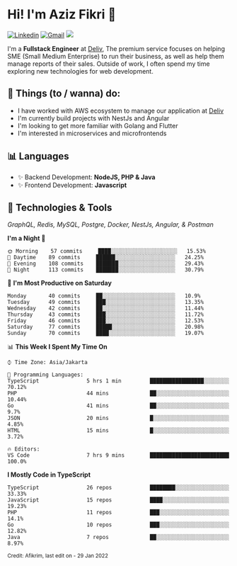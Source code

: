 <!-- Greetings -->
# Hi! I'm Aziz Fikri :bow:

<!-- Social Media -->
[![Linkedin](https://img.shields.io/badge/-afikrim-blue?style=flat&logo=Linkedin&logoColor=white)](https://www.linkedin.com/in/afikrim/)
[![Gmail](https://img.shields.io/badge/-afikrim10@gmail.com-c14438?style=flat&logo=Gmail&logoColor=white)](mailto:afikrim10@gmail.com)
![](https://komarev.com/ghpvc/?username=afikrim&label=Visitor&color=2bbc8a)

<!-- Introduction -->
I'm a **Fullstack Engineer** at [Deliv](https://kios.deliv.id), The premium service focuses on helping SME (Small Medium Enterprise) to run their business, as well as help them manage reports of their sales. Outside of work, I often spend my time exploring new technologies for web development.

## 📃 Things (to / wanna) do:
- I have worked with AWS ecosystem to manage our application at [Deliv](https://kios.deliv.id)
- I'm currently build projects with NestJs and Angular
- I'm looking to get more familiar with Golang and Flutter
- I'm interested in microservices and microfrontends

## 📊 Languages
- ✨ Backend Development: **NodeJS, PHP & Java**
- ✨ Frontend Development: **Javascript**

## 🔧 Technologies & Tools
*GraphQL, Redis, MySQL, Postgre, Docker, NestJs, Angular, & Postman*

<!--START_SECTION:waka-->
**I'm a Night 🦉** 

```text
🌞 Morning    57 commits     ████░░░░░░░░░░░░░░░░░░░░░   15.53% 
🌆 Daytime    89 commits     ██████░░░░░░░░░░░░░░░░░░░   24.25% 
🌃 Evening    108 commits    ███████░░░░░░░░░░░░░░░░░░   29.43% 
🌙 Night      113 commits    ███████░░░░░░░░░░░░░░░░░░   30.79%

```
📅 **I'm Most Productive on Saturday** 

```text
Monday       40 commits     ██░░░░░░░░░░░░░░░░░░░░░░░   10.9% 
Tuesday      49 commits     ███░░░░░░░░░░░░░░░░░░░░░░   13.35% 
Wednesday    42 commits     ██░░░░░░░░░░░░░░░░░░░░░░░   11.44% 
Thursday     43 commits     ███░░░░░░░░░░░░░░░░░░░░░░   11.72% 
Friday       46 commits     ███░░░░░░░░░░░░░░░░░░░░░░   12.53% 
Saturday     77 commits     █████░░░░░░░░░░░░░░░░░░░░   20.98% 
Sunday       70 commits     ████░░░░░░░░░░░░░░░░░░░░░   19.07%

```


📊 **This Week I Spent My Time On** 

```text
⌚︎ Time Zone: Asia/Jakarta

💬 Programming Languages: 
TypeScript               5 hrs 1 min         █████████████████░░░░░░░░   70.12% 
PHP                      44 mins             ██░░░░░░░░░░░░░░░░░░░░░░░   10.44% 
Go                       41 mins             ██░░░░░░░░░░░░░░░░░░░░░░░   9.7% 
JSON                     20 mins             █░░░░░░░░░░░░░░░░░░░░░░░░   4.85% 
HTML                     15 mins             █░░░░░░░░░░░░░░░░░░░░░░░░   3.72%

🔥 Editors: 
VS Code                  7 hrs 9 mins        █████████████████████████   100.0%

```

**I Mostly Code in TypeScript** 

```text
TypeScript               26 repos            ████████░░░░░░░░░░░░░░░░░   33.33% 
JavaScript               15 repos            ████░░░░░░░░░░░░░░░░░░░░░   19.23% 
PHP                      11 repos            ███░░░░░░░░░░░░░░░░░░░░░░   14.1% 
Go                       10 repos            ███░░░░░░░░░░░░░░░░░░░░░░   12.82% 
Java                     7 repos             ██░░░░░░░░░░░░░░░░░░░░░░░   8.97%

```



<!--END_SECTION:waka-->

<sub>Credit: Afikrim, last edit on - 29 Jan 2022</sub>
